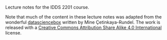 Lecture notes for the IDDS 2201 course. 

Note that much of the content in these lecture notes was adapted from the wonderful [datasciencebox](https://datasciencebox.org) written by Mine Çetinkaya-Rundel. The work is released with a [Creative Commons Attribution Share Alike 4.0 International](https://github.com/rstudio-education/datascience-box/blob/master/LICENSE.md) license.  